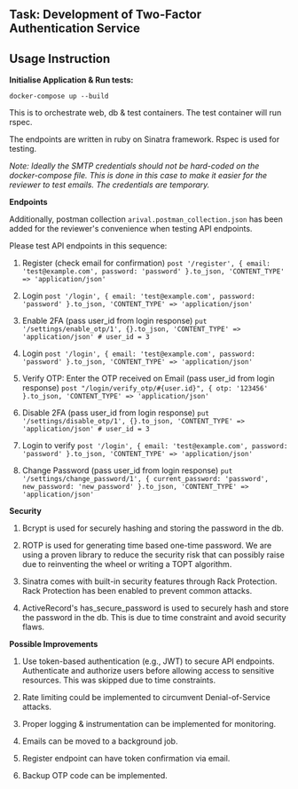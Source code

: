 ## Task: Development of Two-Factor Authentication Service

  

## Usage Instruction

**Initialise Application & Run tests:**

  

`docker-compose up --build`

This is to orchestrate web, db & test containers. The test container will run rspec.

The endpoints are written in ruby on Sinatra framework. Rspec is used for testing.

  

*Note: Ideally the SMTP credentials should not be hard-coded on the docker-compose file. This is done in this case to make it easier for the reviewer to test emails. The credentials are temporary.*

  

**Endpoints**


Additionally, postman collection `arival.postman_collection.json` has been added for the reviewer's convenience when testing API endpoints.

  

Please test API endpoints in this sequence:

1. Register (check email for confirmation)
`post '/register', { email: 'test@example.com', password: 'password' }.to_json, 'CONTENT_TYPE' => 'application/json'`

    
2. Login
`post '/login', { email: 'test@example.com', password: 'password' }.to_json, 'CONTENT_TYPE' => 'application/json'`

3. Enable 2FA (pass user_id from login response)
`put '/settings/enable_otp/1', {}.to_json, 'CONTENT_TYPE' => 'application/json' # user_id = 3`

4. Login
`post '/login', { email: 'test@example.com', password: 'password' }.to_json, 'CONTENT_TYPE' => 'application/json'`

5. Verify OTP: Enter the OTP received on Email (pass user_id from login response)
`post "/login/verify_otp/#{user.id}", { otp: '123456' }.to_json, 'CONTENT_TYPE' => 'application/json'`

6. Disable 2FA (pass user_id from login response)
`put '/settings/disable_otp/1', {}.to_json, 'CONTENT_TYPE' => 'application/json' # user_id = 3`

7. Login to verify
`post '/login', { email: 'test@example.com', password: 'password' }.to_json, 'CONTENT_TYPE' => 'application/json'`

8. Change Password (pass user_id from login response)
`put '/settings/change_password/1', { current_password: 'password', new_password: 'new_password' }.to_json, 'CONTENT_TYPE' => 'application/json'`

  

**Security**

1. Bcrypt is used for securely hashing and storing the password in the db.

2. ROTP is used for generating time based one-time password. We are using a proven library to reduce the security risk that can possibly raise due to reinventing the wheel or writing a TOPT algorithm.

3. Sinatra comes with built-in security features through Rack Protection. Rack Protection has been enabled to prevent common attacks.

4. ActiveRecord's has_secure_password is used to securely hash and store the password in the db. This is due to time constraint and avoid security flaws.

  
  

**Possible Improvements**

1. Use token-based authentication (e.g., JWT) to secure API endpoints. Authenticate and authorize users before allowing access to sensitive resources. This was skipped due to time constraints.

2. Rate limiting could be implemented to circumvent Denial-of-Service attacks.

3. Proper logging & instrumentation can be implemented for monitoring.

4. Emails can be moved to a background job.

5. Register endpoint can have token confirmation via email.

6. Backup OTP code can be implemented.
